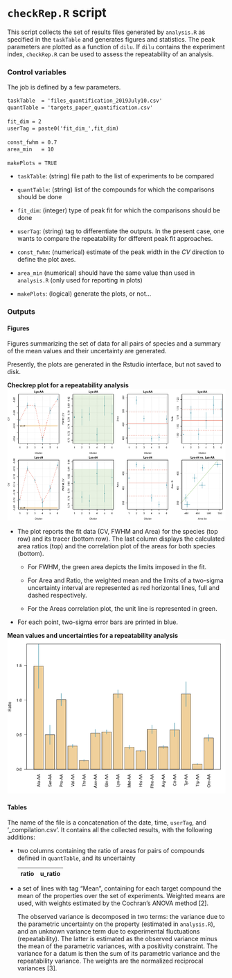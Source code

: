 # `checkRep.R` script

This script collects the set of results files generated by `analysis.R`
as specified in the `taskTable` and generates figures and statistics.
The peak parameters are plotted as a function of `dilu`. If `dilu`
contains the experiment index, `checkRep.R` can be used to assess the
repeatability of an analysis.

### Control variables

The job is defined by a few parameters.

    taskTable  = 'files_quantification_2019July10.csv'
    quantTable = 'targets_paper_quantification.csv'

    fit_dim = 2
    userTag = paste0('fit_dim_',fit_dim)

    const_fwhm = 0.7
    area_min   = 10

    makePlots = TRUE

-   `taskTable`: (string) file path to the list of experiments to be
    compared

-   `quantTable`: (string) list of the compounds for which the
    comparisons should be done

-   `fit_dim`: (integer) type of peak fit for which the comparisons
    should be done

-   `userTag`: (string) tag to differentiate the outputs. In the present
    case, one wants to compare the repeatability for different peak fit
    approaches.

-   `const_fwhm`: (numerical) estimate of the peak width in the *CV*
    direction to define the plot axes.

-   `area_min` (numerical) should have the same value than used in
    `analysis.R` (only used for reporting in plots)

-   `makePlots`: (logical) generate the plots, or not…

### Outputs

#### Figures

Figures summarizing the set of data for all pairs of species and a
summary of the mean values and their uncertainty are generated.

Presently, the plots are generated in the Rstudio interface, but not
saved to disk.

**Checkrep plot for a repeatability analysis** ![](figs/fig3.png)

-   The plot reports the fit data (CV, FWHM and Area) for the species
    (top row) and its tracer (bottom row). The last column displays the
    calculated area ratios (top) and the correlation plot of the areas
    for both species (bottom).

    -   For FWHM, the green area depicts the limits imposed in the fit.

    -   For Area and Ratio, the weighted mean and the limits of a
        two-sigma uncertainty interval are represented as red horizontal
        lines, full and dashed respectively.

    -   For the Areas correlation plot, the unit line is represented in
        green.

-   For each point, two-sigma error bars are printed in blue.

**Mean values and uncertainties for a repeatability analysis**
![](figs/fig4.png)

#### Tables

The name of the file is a concatenation of the date, time, `userTag`,
and ‘\_compilation.csv’. It contains all the collected results, with the
following additions:

-   two columns containing the ratio of areas for pairs of compounds
    defined in `quantTable`, and its uncertainty

    | ratio | u\_ratio |
    |-------|----------|

-   a set of lines with tag “Mean”, containing for each target compound
    the mean of the properties over the set of experiments. Weighted
    means are used, with weights estimated by the Cochran’s ANOVA method
    [2].

    The observed variance is decomposed in two terms: the variance due
    to the parametric uncertainty on the property (estimated in
    `analysis.R`), and an unknown variance term due to experimental
    fluctuations (repeatability). The latter is estimated as the
    observed variance minus the mean of the parametric variances, with a
    positivity constraint. The variance for a datum is then the sum of
    its parametric variance and the repeatability variance. The weights
    are the normalized reciprocal variances [3].

